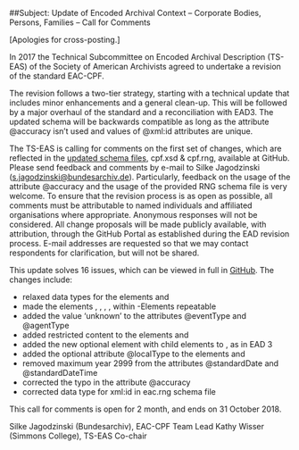 ##Subject: Update of Encoded Archival Context – Corporate Bodies, Persons, Families – Call for Comments

[Apologies for cross-posting.]

In 2017 the Technical Subcommittee on Encoded Archival Description (TS-EAS) of the Society of American Archivists agreed to undertake a revision of the standard EAC-CPF.

The revision follows a two-tier strategy, starting with a technical update that includes minor enhancements and a general clean-up. This will be followed by a major overhaul of the standard and a reconciliation with EAD3. The updated schema will be backwards compatible as long as the attribute @accuracy isn’t used and values of @xml:id attributes are unique.

The TS-EAS is calling for comments on the first set of changes, which are reflected in the [updated schema files](https://github.com/SAA-SDT/eac-cpf-schema/releases/tag/v2010_revision-beta), cpf.xsd & cpf.rng, available at GitHub. Please send feedback and comments by e-mail to Silke Jagodzinski (s.jagodzinski@bundesarchiv.de). Particularly, feedback on the usage of the attribute @accuracy and the usage of the provided RNG schema file is very welcome. To ensure that the revision process is as open as possible, all comments must be attributable to named individuals and affiliated organisations where appropriate. Anonymous responses will not be considered. All change proposals will be made publicly available, with attribution, through the GitHub Portal as established during the EAD revision process. E-mail addresses are requested so that we may contact respondents for clarification, but will not be shared.

This update solves 16 issues, which can be viewed in full in [GitHub](https://github.com/SAA-SDT/eac-cpf-schema/labels/implement). The changes include:
- relaxed data types for the elements <preferredForm> and <otherAgencyCode>
- made the elements <languageDeclaration>, <agencyName>, <eventDescription>, <sourceEntry>, <placeEntry> within <relations>-Elements repeatable
- added the value ‘unknown’ to the attributes @eventType and @agentType
- added restricted content to the elements <publicationStatus> and <maintenanceStatus>
- added the new optional element <rightsdeclaration> with child elements to <control>, as in EAD 3
- added the optional attribute @localType to the elements <fromDate> and <toDate>
- removed maximum year 2999 from the attributes @standardDate and @standardDateTime
- corrected the typo in the attribute @accuracy
- corrected data type for xml:id in eac.rng schema file

This call for comments is open for 2 month, and ends on 31 October 2018.

Silke Jagodzinski (Bundesarchiv), EAC-CPF Team Lead 
Kathy Wisser (Simmons College), TS-EAS Co-chair
